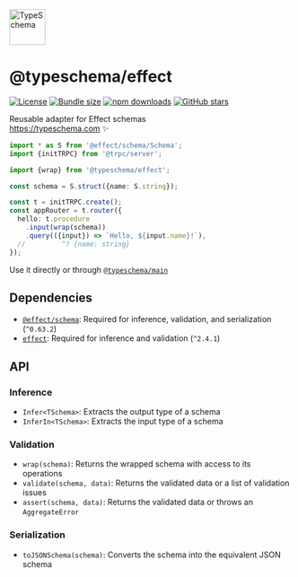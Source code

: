 <!-- This file is generated. Do not modify it manually! -->

<img src="https://typeschema.com/assets/logo.png" width="64px" alt="TypeSchema" />
<h1>@typeschema/effect</h1>
<p>
  <a href="https://opensource.org/licenses/MIT" rel="nofollow"><img src="https://img.shields.io/github/license/decs/typeschema" alt="License"></a>
  <a href="https://bundlephobia.com/package/@typeschema/effect" rel="nofollow"><img src="https://img.shields.io/bundlephobia/minzip/%40typeschema%2Feffect" alt="Bundle size"></a>
  <a href="https://www.npmjs.com/package/@typeschema/effect" rel="nofollow"><img src="https://img.shields.io/npm/dw/@typeschema/effect.svg" alt="npm downloads"></a>
  <a href="https://github.com/decs/typeschema/stargazers" rel="nofollow"><img src="https://img.shields.io/github/stars/decs/typeschema" alt="GitHub stars"></a>
</p>
<p>
  Reusable adapter for Effect schemas
  <br />
  <a href="https://typeschema.com">https://typeschema.com</a> ✨
</p>

```ts
import * as S from '@effect/schema/Schema';
import {initTRPC} from '@trpc/server';

import {wrap} from '@typeschema/effect';

const schema = S.struct({name: S.string});

const t = initTRPC.create();
const appRouter = t.router({
  hello: t.procedure
    .input(wrap(schema))
    .query(({input}) => `Hello, ${input.name}!`),
  //         ^? {name: string}
});

```

Use it directly or through [`@typeschema/main`](https://github.com/decs/typeschema/tree/main/packages/main)

## Dependencies
- [`@effect/schema`](https://www.npmjs.com/package/@effect/schema): Required for inference, validation, and serialization (`^0.63.2`)
- [`effect`](https://www.npmjs.com/package/effect): Required for inference and validation (`^2.4.1`)

## API

### Inference
- `Infer<TSchema>`: Extracts the output type of a schema
- `InferIn<TSchema>`: Extracts the input type of a schema
### Validation
- `wrap(schema)`: Returns the wrapped schema with access to its operations
- `validate(schema, data)`: Returns the validated data or a list of validation issues
- `assert(schema, data)`: Returns the validated data or throws an `AggregateError`
### Serialization
- `toJSONSchema(schema)`: Converts the schema into the equivalent JSON schema
